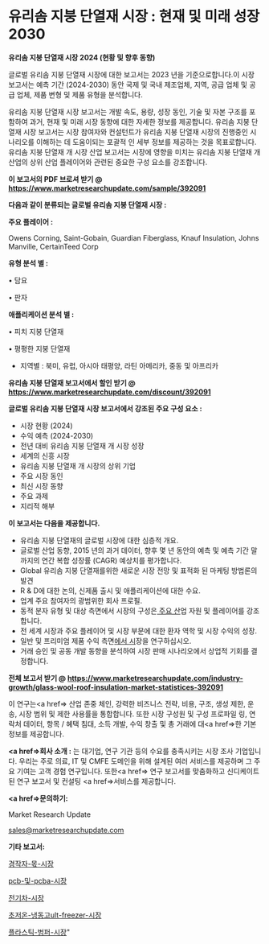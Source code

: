 # 유리솜 지붕 단열재 시장 : 현재 및 미래 성장 2030

<strong>유리솜 지붕 단열재 시장 2024 (현황 및 향후 동향)</strong>

글로벌 유리솜 지붕 단열재 시장에 대한 보고서는 2023 년을 기준으로합니다.이 시장 보고서는 예측 기간 (2024-2030) 동안 국제 및 국내 제조업체, 지역, 공급 업체 및 공급 업체, 제품 변형 및 제품 유형을 분석합니다.

유리솜 지붕 단열재 시장 보고서는 개발 속도, 용량, 성장 동인, 기술 및 자본 구조를 포함하여 과거, 현재 및 미래 시장 동향에 대한 자세한 정보를 제공합니다. 유리솜 지붕 단열재 시장 보고서는 시장 참여자와 컨설턴트가 유리솜 지붕 단열재 시장의 진행중인 시나리오를 이해하는 데 도움이되는 포괄적 인 세부 정보를 제공하는 것을 목표로합니다. 유리솜 지붕 단열재 개 시장 산업 보고서는 시장에 영향을 미치는 유리솜 지붕 단열재 개 산업의 상위 산업 플레이어와 관련된 중요한 구성 요소를 강조합니다.



<strong>이 보고서의 PDF 브로셔 받기 @ <a href=https://www.marketresearchupdate.com/sample/392091>https://www.marketresearchupdate.com/sample/392091</a></strong>



<strong>다음과 같이 분류되는 글로벌 유리솜 지붕 단열재 시장 :</strong>



<strong>주요 플레이어 :</strong>

Owens Corning, Saint-Gobain, Guardian Fiberglass, Knauf Insulation, Johns Manville, CertainTeed Corp



<strong>유형 분석 별 :</strong>

• 담요

• 판자



<strong>애플리케이션 분석 별 :</strong>

• 피치 지붕 단열재

• 평평한 지붕 단열재

<ul>
  <li>지역별 : 북미, 유럽, 아시아 태평양, 라틴 아메리카, 중동 및 아프리카</li>
</ul>


<strong>유리솜 지붕 단열재 보고서에서 할인 받기 @ <a href=https://www.marketresearchupdate.com/discount/392091>https://www.marketresearchupdate.com/discount/392091</a></strong>



<strong>글로벌 유리솜 지붕 단열재 시장 보고서에서 강조된 주요 구성 요소 :</strong>
<ul>
  <li>시장 현황 (2024)</li>
  <li>수익 예측 (2024-2030)</li>
  <li>전년 대비 유리솜 지붕 단열재 개 시장 성장</li>
  <li>세계의 신흥 시장</li>
  <li>유리솜 지붕 단열재 개 시장의 상위 기업</li>
  <li>주요 시장 동인</li>
  <li>최신 시장 동향</li>
  <li>주요 과제</li>
  <li>지리적 해부</li>
</ul>


<strong>이 보고서는 다음을 제공합니다.</strong>
<ul>
  <li>유리솜 지붕 단열재의 글로벌 시장에 대한 심층적 개요.</li>
  <li>글로벌 산업 동향, 2015 년의 과거 데이터, 향후 몇 년 동안의 예측 및 예측 기간 말까지의 연간 복합 성장률 (CAGR) 예상치를 평가합니다.</li>
  <li>Global 유리솜 지붕 단열재를위한 새로운 시장 전망 및 표적화 된 마케팅 방법론의 발견</li>
  <li>R &amp; D에 대한 논의, 신제품 출시 및 애플리케이션에 대한 수요.</li>
  <li>업계 주요 참여자의 광범위한 회사 프로필.</li>
  <li>동적 분자 유형 및 대상 측면에서 시장의 구성은<a href=> 주요 산</a>업 자원 및 플레이어를 강조합니다.</li>
  <li>전 세계 시장과 주요 플레이어 및 시장 부문에 대한 환자 역학 및 시장 수익의 성장.</li>
  <li>일반 및 프리미엄 제품 수익 측면<a href=>에서 시</a>장을 연구하십시오.</li>
  <li>거래 승인 및 공동 개발 동향을 분석하여 시장 판매 시나리오에서 상업적 기회를 결정합니다.</li>
</ul>



<strong>전체 보고서 받기 @ <a href=https://www.marketresearchupdate.com/industry-growth/glass-wool-roof-insulation-market-statistices-392091>https://www.marketresearchupdate.com/industry-growth/glass-wool-roof-insulation-market-statistices-392091</a></strong>

이 연구는<a href=> 산업 존중</a> 체인, 강력한 비즈니스 전략, 비용, 구조, 생성 제한, 운송, 시장 범위 및 제한 사용률을 통합합니다. 또한 시장 구성원 및 구성 프로파일 링, 연락처 데이터, 항목 / 혜택 침대, 소득 개발, 수익 창출 및 총 거래에 대<a href=>한 기본 </a>정보를 제공합니다.



<strong><a href=>회사 소</a>개 :</strong>
는 대기업, 연구 기관 등의 수요를 충족시키는 시장 조사 기업입니다. 우리는 주로 의료, IT 및 CMFE 도메인을 위해 설계된 여러 서비스를 제공하며 그 주요 기여는 고객 경험 연구입니다. 또한<a href=> 연구 보</a>고서를 맞춤화하고 신디케이트 된 연구 보고서 및 컨설팅 <a href=>서비스</a>를 제공합니다.



<strong><a href=>문의하기:</a></strong>

Market Research Update

sales@marketresearchupdate.com



<strong>기타 보고서:</strong>

<a href=https://www.linkedin.com/pulse/경작자-몫-시장-경쟁-분석-및-성장-잠재력-2029-analytics-alchemy-360-analysis/>경작자-몫-시장</a>

<a href=https://www.linkedin.com/pulse/pcb-및-pcba-시장-진입-전략-위험-평가2029년-isdailynews-dg2rf/>pcb-및-pcba-시장</a>

<a href=https://www.linkedin.com/pulse/전기차-시장-진입-전략-및-위험-평가2029년-analytics-avenue-adventures-24-ana-f4v9f/>전기차-시장</a>

<a href=https://www.linkedin.com/pulse/초저온-냉동고ult-freezer-시장-현재-및-미래-성장-2030-0ahnf/>초저온-냉동고ult-freezer-시장</a>

<a href=https://www.linkedin.com/pulse/플라스틱-범퍼-시장-경쟁-분석-및-성장-잠재력-2029-consumer-connection-chronicles-24--xddzf/>플라스틱-범퍼-시장</a>"
